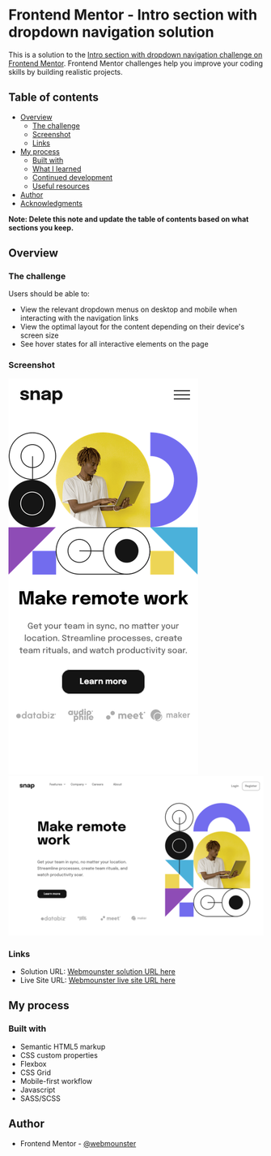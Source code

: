 # Frontend Mentor - Intro section with dropdown navigation solution

This is a solution to the [Intro section with dropdown navigation challenge on Frontend Mentor](https://www.frontendmentor.io/challenges/intro-section-with-dropdown-navigation-ryaPetHE5). Frontend Mentor challenges help you improve your coding skills by building realistic projects.

## Table of contents

-   [Overview](#overview)
    -   [The challenge](#the-challenge)
    -   [Screenshot](#screenshot)
    -   [Links](#links)
-   [My process](#my-process)
    -   [Built with](#built-with)
    -   [What I learned](#what-i-learned)
    -   [Continued development](#continued-development)
    -   [Useful resources](#useful-resources)
-   [Author](#author)
-   [Acknowledgments](#acknowledgments)

**Note: Delete this note and update the table of contents based on what sections you keep.**

## Overview

### The challenge

Users should be able to:

-   View the relevant dropdown menus on desktop and mobile when interacting with the navigation links
-   View the optimal layout for the content depending on their device's screen size
-   See hover states for all interactive elements on the page

### Screenshot

![](./images/capturas/Captura-Mobile.png)
![](./images/capturas/Captura-Desktop.png)

### Links

-   Solution URL: [Webmounster solution URL here](https://github.com/Webmounster/Intro-section-with-dropdown-navigation)
-   Live Site URL: [Webmounster live site URL here](https://webmounster.github.io/Intro-section-with-dropdown-navigation/)

## My process

### Built with

-   Semantic HTML5 markup
-   CSS custom properties
-   Flexbox
-   CSS Grid
-   Mobile-first workflow
-   Javascript
-   SASS/SCSS

## Author

-   Frontend Mentor - [@webmounster](https://www.frontendmentor.io/profile/webmounster)
